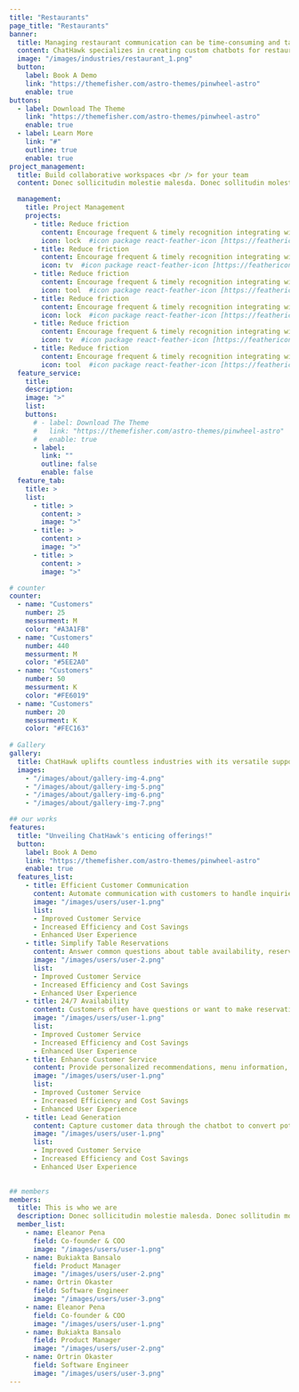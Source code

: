 ```yaml
---
title: "Restaurants"
page_title: "Restaurants"
banner:
  title: Managing restaurant communication can be time-consuming and take away from serving your customers. 
  content: ChatHawk specializes in creating custom chatbots for restaurants, automating communication to save you valuable time and enhance customer experiences!
  image: "/images/industries/restaurant_1.png"
  button:
    label: Book A Demo
    link: "https://themefisher.com/astro-themes/pinwheel-astro"
    enable: true
buttons:
  - label: Download The Theme
    link: "https://themefisher.com/astro-themes/pinwheel-astro"
    enable: true
  - label: Learn More
    link: "#"
    outline: true
    enable: true
project_management:
  title: Build collaborative workspaces <br /> for your team
  content: Donec sollicitudin molestie malesda. Donec sollitudin molestie malesuada. <br /> Mauris pellentesque nec, egestas non nisi. Cras ultricies .

  management:
    title: Project Management
    projects:
      - title: Reduce friction
        content: Encourage frequent & timely recognition integrating with communication tools
        icon: lock  #icon package react-feather-icon [https://feathericons.com/]
      - title: Reduce friction
        content: Encourage frequent & timely recognition integrating with communication tools
        icon: tv  #icon package react-feather-icon [https://feathericons.com/]
      - title: Reduce friction
        content: Encourage frequent & timely recognition integrating with communication tools
        icon: tool  #icon package react-feather-icon [https://feathericons.com/]
      - title: Reduce friction
        content: Encourage frequent & timely recognition integrating with communication tools
        icon: lock  #icon package react-feather-icon [https://feathericons.com/]
      - title: Reduce friction
        content: Encourage frequent & timely recognition integrating with communication tools
        icon: tv  #icon package react-feather-icon [https://feathericons.com/]
      - title: Reduce friction
        content: Encourage frequent & timely recognition integrating with communication tools
        icon: tool  #icon package react-feather-icon [https://feathericons.com/]
  feature_service:
    title: 
    description: 
    image: ">"
    list:
    buttons:
      # - label: Download The Theme
      #   link: "https://themefisher.com/astro-themes/pinwheel-astro"
      #   enable: true
      - label: 
        link: ""
        outline: false
        enable: false
  feature_tab:
    title: >
    list:
      - title: >
        content: >
        image: ">"
      - title: >
        content: >
        image: ">"
      - title: >
        content: >
        image: ">"

# counter
counter:
  - name: "Customers"
    number: 25
    messurment: M
    color: "#A3A1FB"
  - name: "Customers"
    number: 440
    messurment: M
    color: "#5EE2A0"
  - name: "Customers"
    number: 50
    messurment: K
    color: "#FE6019"
  - name: "Customers"
    number: 20
    messurment: K
    color: "#FEC163"
    
# Gallery
gallery:
  title: ChatHawk uplifts countless industries with its versatile support.
  images:
    - "/images/about/gallery-img-4.png"
    - "/images/about/gallery-img-5.png"
    - "/images/about/gallery-img-6.png"
    - "/images/about/gallery-img-7.png"

## our works
features:
  title: "Unveiling ChatHawk's enticing offerings!"
  button:
    label: Book A Demo
    link: "https://themefisher.com/astro-themes/pinwheel-astro"
    enable: true
  features_list:
    - title: Efficient Customer Communication  
      content: Automate communication with customers to handle inquiries, reservations, and frequently asked questions, ensuring a streamlined and prompt response.
      image: "/images/users/user-1.png"
      list:
      - Improved Customer Service
      - Increased Efficiency and Cost Savings
      - Enhanced User Experience
    - title: Simplify Table Reservations 
      content: Answer common questions about table availability, reservation policies, and special requests, making the reservation process seamless and hassle-free for both customers and staff.
      image: "/images/users/user-2.png"
      list:
      - Improved Customer Service
      - Increased Efficiency and Cost Savings
      - Enhanced User Experience
    - title: 24/7 Availability 
      content: Customers often have questions or want to make reservations outside of regular business hours. With ChatHawk's AI chatbot, you can provide assistance at any time, improving customer satisfaction and engagement.
      image: "/images/users/user-1.png"
      list:
      - Improved Customer Service
      - Increased Efficiency and Cost Savings
      - Enhanced User Experience
    - title: Enhance Customer Service 
      content: Provide personalized recommendations, menu information, and promotions through the chatbot. Delivering exceptional customer service and engaging with customers on a deeper level.
      image: "/images/users/user-1.png"
      list:
      - Improved Customer Service
      - Increased Efficiency and Cost Savings
      - Enhanced User Experience
    - title: Lead Generation 
      content: Capture customer data through the chatbot to convert potential visitors into loyal customers. By collecting information such as contact details and preferences, you can follow up with targeted marketing campaigns.
      image: "/images/users/user-1.png"
      list:
      - Improved Customer Service
      - Increased Efficiency and Cost Savings
      - Enhanced User Experience
    

## members
members:
  title: This is who we are
  description: Donec sollicitudin molestie malesda. Donec sollitudin mol estie ultricies ligula sed magna dictum
  member_list:
    - name: Eleanor Pena
      field: Co-founder & COO
      image: "/images/users/user-1.png"
    - name: Bukiakta Bansalo
      field: Product Manager
      image: "/images/users/user-2.png"
    - name: Ortrin Okaster
      field: Software Engineer
      image: "/images/users/user-3.png"
    - name: Eleanor Pena
      field: Co-founder & COO
      image: "/images/users/user-1.png"
    - name: Bukiakta Bansalo
      field: Product Manager
      image: "/images/users/user-2.png"
    - name: Ortrin Okaster
      field: Software Engineer
      image: "/images/users/user-3.png"
---
```

